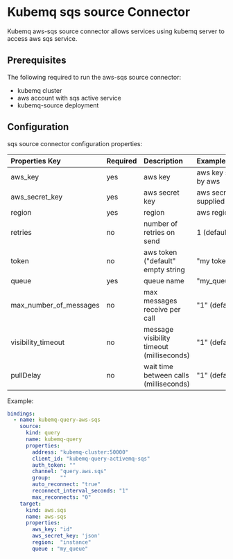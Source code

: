 # Kubemq sqs source Connector

Kubemq aws-sqs source connector allows services using kubemq server to access aws sqs service.

## Prerequisites
The following required to run the aws-sqs source connector:

- kubemq cluster
- aws account with sqs active service
- kubemq-source deployment

## Configuration

sqs source connector configuration properties:

| Properties Key                 | Required | Description                                                       | Example                     |
|:-------------------------------|:---------|:------------------------------------------------------------------|:----------------------------|
| aws_key                        | yes      | aws key                                                           | aws key supplied by aws         |
| aws_secret_key                 | yes      | aws secret key                                                    | aws secret key supplied by aws  |
| region                         | yes      | region                                                            | aws region                      |
| retries                        | no       | number of retries on send                                         | 1 (default 0)                   |
| token                          | no       | aws token ("default" empty string                                 | "my token"                      |
| queue                          | yes      | queue name                                                        | "my_queue_name"          |
| max_number_of_messages         | no       | max messages receive per call                                     | "1" (default 1)                      |
| visibility_timeout             | no       | message visibility timeout (milliseconds)                         | "1" (default 0)                      |
| pullDelay                      | no       | wait time between calls (milliseconds)                            | "1" (default 5)                      |
 

Example:

```yaml
bindings:
  - name: kubemq-query-aws-sqs
    source:
      kind: query
      name: kubemq-query
      properties:
        address: "kubemq-cluster:50000"
        client_id: "kubemq-query-activemq-sqs"
        auth_token: ""
        channel: "query.aws.sqs"
        group:   ""
        auto_reconnect: "true"
        reconnect_interval_seconds: "1"
        max_reconnects: "0"
    target:
      kind: aws.sqs
      name: aws-sqs
      properties:
        aws_key: "id"
        aws_secret_key: 'json'
        region:  "instance"
        queue : "my_queue"
```


